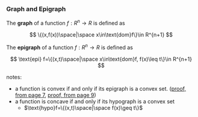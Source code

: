 ### Graph and Epigraph

The **graph** of a function $f:R^n\to R$ is defined as 

$$
\{(x,f(x))\space|\space x\in\text{dom}f\}\in R^{n+1}
$$

The **epigraph** of a function $f:R^n\to R$ is defined as 

$$
\text{epi} f=\{(x,t)\space|\space x\in\text{dom}f, f(x)\leq t\}\in R^{n+1}
$$

notes:
* a function is convex if and only if its epigraph is a convex set. ([proof, from page 7](https://www.cs.umb.edu/~dsim/cs724/sconvs3.pdf), [proof, from page 9](http://www.princeton.edu/~aaa/Public/Teaching/ORF523/S17/ORF523_S17_Lec4_aaa.pdf))
* a function is concave if and only if its hypograph is a convex set
  * $\text{hypo}f=\{(x,t)\space|\space f(x)\geq t\}$